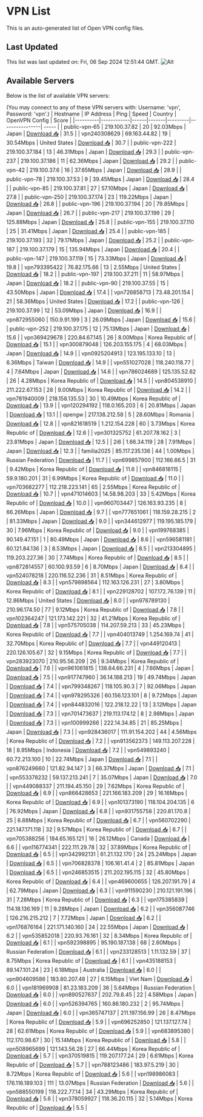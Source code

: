 # VPN List

This is an auto-generated list of Open VPN config files.

## Last Updated

This list was last updated on: Fri, 06 Sep 2024 12:51:44 GMT.
![Alt](https://repobeats.axiom.co/api/embed/186b98318ef1479477931607c1ad7d823f12451f.svg "Repobeats analytics image")

## Available Servers

Below is the list of available VPN servers:

(You may connect to any of these VPN servers with: Username: 'vpn', Password: 'vpn'.)
| Hostname | IP Address | Ping | Speed | Country | OpenVPN Config | Score |
|----------|------------|------|-------|---------|----------------| ----- |
| public-vpn-65 | 219.100.37.82 | 20 | 92.03Mbps | Japan | [Download 📥](./configs/server_0_JP.ovpn) | 31.5 |
| vpn240308629 | 69.163.44.82 | 19 | 30.54Mbps | United States | [Download 📥](./configs/server_1_US.ovpn) | 30.7 |
| public-vpn-222 | 219.100.37.184 | 13 | 46.31Mbps | Japan | [Download 📥](./configs/server_2_JP.ovpn) | 29.3 |
| public-vpn-237 | 219.100.37.186 | 11 | 62.36Mbps | Japan | [Download 📥](./configs/server_3_JP.ovpn) | 29.2 |
| public-vpn-42 | 219.100.37.6 | 16 | 37.65Mbps | Japan | [Download 📥](./configs/server_4_JP.ovpn) | 28.9 |
| public-vpn-78 | 219.100.37.53 | 9 | 39.45Mbps | Japan | [Download 📥](./configs/server_5_JP.ovpn) | 28.4 |
| public-vpn-85 | 219.100.37.81 | 27 | 57.10Mbps | Japan | [Download 📥](./configs/server_6_JP.ovpn) | 27.8 |
| public-vpn-250 | 219.100.37.174 | 23 | 119.22Mbps | Japan | [Download 📥](./configs/server_7_JP.ovpn) | 26.8 |
| public-vpn-196 | 219.100.37.194 | 20 | 79.85Mbps | Japan | [Download 📥](./configs/server_8_JP.ovpn) | 26.7 |
| public-vpn-217 | 219.100.37.199 | 29 | 125.88Mbps | Japan | [Download 📥](./configs/server_9_JP.ovpn) | 25.8 |
| public-vpn-155 | 219.100.37.110 | 25 | 31.41Mbps | Japan | [Download 📥](./configs/server_10_JP.ovpn) | 25.4 |
| public-vpn-185 | 219.100.37.193 | 32 | 79.17Mbps | Japan | [Download 📥](./configs/server_11_JP.ovpn) | 25.2 |
| public-vpn-187 | 219.100.37.179 | 15 | 135.94Mbps | Japan | [Download 📥](./configs/server_12_JP.ovpn) | 20.4 |
| public-vpn-147 | 219.100.37.119 | 15 | 73.33Mbps | Japan | [Download 📥](./configs/server_13_JP.ovpn) | 19.8 |
| vpn793395422 | 76.82.175.66 | 13 | 2.55Mbps | United States | [Download 📥](./configs/server_14_US.ovpn) | 18.2 |
| public-vpn-197 | 219.100.37.211 | 11 | 58.97Mbps | Japan | [Download 📥](./configs/server_15_JP.ovpn) | 18.2 |
| public-vpn-90 | 219.100.37.55 | 15 | 43.50Mbps | Japan | [Download 📥](./configs/server_16_JP.ovpn) | 17.4 |
| vpn726858713 | 73.48.201.154 | 21 | 58.36Mbps | United States | [Download 📥](./configs/server_17_US.ovpn) | 17.2 |
| public-vpn-126 | 219.100.37.99 | 12 | 53.09Mbps | Japan | [Download 📥](./configs/server_18_JP.ovpn) | 16.9 |
| vpn872955060 | 150.9.91.199 | 3 | 26.09Mbps | Japan | [Download 📥](./configs/server_19_JP.ovpn) | 15.6 |
| public-vpn-252 | 219.100.37.175 | 12 | 75.13Mbps | Japan | [Download 📥](./configs/server_20_JP.ovpn) | 15.6 |
| vpn369429678 | 220.84.67.145 | 26 | 8.00Mbps | Korea Republic of | [Download 📥](./configs/server_21_KR.ovpn) | 15.1 |
| vpn300879048 | 126.203.155.175 | 4 | 68.03Mbps | Japan | [Download 📥](./configs/server_22_JP.ovpn) | 14.9 |
| vpn0925204913 | 123.195.133.10 | 13 | 6.36Mbps | Taiwan | [Download 📥](./configs/server_23_TW.ovpn) | 14.9 |
| vpn551027028 | 118.240.118.77 | 4 | 7.64Mbps | Japan | [Download 📥](./configs/server_24_JP.ovpn) | 14.6 |
| vpn786024689 | 125.135.52.62 | 26 | 4.28Mbps | Korea Republic of | [Download 📥](./configs/server_25_KR.ovpn) | 14.5 |
| vpn804538910 | 211.222.67.153 | 28 | 9.00Mbps | Korea Republic of | [Download 📥](./configs/server_26_KR.ovpn) | 14.2 |
| vpn781940009 | 218.158.135.53 | 30 | 10.49Mbps | Korea Republic of | [Download 📥](./configs/server_27_KR.ovpn) | 13.9 |
| vpn120294192 | 118.0.165.203 | 6 | 20.81Mbps | Japan | [Download 📥](./configs/server_28_JP.ovpn) | 13.1 |
| opengw | 217.138.212.58 | 5 | 28.60Mbps | Romania | [Download 📥](./configs/server_29_RO.ovpn) | 12.8 |
| vpn821618519 | 1.212.154.228 | 60 | 3.73Mbps | Korea Republic of | [Download 📥](./configs/server_30_KR.ovpn) | 12.6 |
| vpn301325752 | 61.207.78.162 | 3 | 23.81Mbps | Japan | [Download 📥](./configs/server_31_JP.ovpn) | 12.5 |
| 2i6 | 1.66.34.119 | 28 | 7.91Mbps | Japan | [Download 📥](./configs/server_32_JP.ovpn) | 12.3 |
| familia2025 | 85.117.235.136 | 44 | 1.00Mbps | Russian Federation | [Download 📥](./configs/server_33_RU.ovpn) | 11.7 |
| vpn699857900 | 112.166.66.5 | 31 | 9.42Mbps | Korea Republic of | [Download 📥](./configs/server_34_KR.ovpn) | 11.6 |
| vpn846818115 | 59.9.180.201 | 31 | 6.99Mbps | Korea Republic of | [Download 📥](./configs/server_35_KR.ovpn) | 11.0 |
| vpn703682277 | 112.218.223.141 | 65 | 2.55Mbps | Korea Republic of | [Download 📥](./configs/server_36_KR.ovpn) | 10.7 |
| vpn471014603 | 14.58.98.203 | 33 | 5.42Mbps | Korea Republic of | [Download 📥](./configs/server_37_KR.ovpn) | 10.0 |
| vpn960703447 | 126.163.93.235 | 8 | 66.26Mbps | Japan | [Download 📥](./configs/server_38_JP.ovpn) | 9.7 |
| vpn777651061 | 118.159.28.215 | 2 | 81.33Mbps | Japan | [Download 📥](./configs/server_39_JP.ovpn) | 9.0 |
| vpn344612977 | 119.195.185.179 | 30 | 7.96Mbps | Korea Republic of | [Download 📥](./configs/server_40_KR.ovpn) | 9.0 |
| vpn199768385 | 90.149.47.151 | 1 | 80.49Mbps | Japan | [Download 📥](./configs/server_41_JP.ovpn) | 8.6 |
| vpn596581181 | 60.121.84.136 | 3 | 8.53Mbps | Japan | [Download 📥](./configs/server_42_JP.ovpn) | 8.5 |
| vpn213304895 | 119.203.227.36 | 30 | 7.74Mbps | Korea Republic of | [Download 📥](./configs/server_43_KR.ovpn) | 8.5 |
| vpn872814557 | 60.100.93.59 | 6 | 8.70Mbps | Japan | [Download 📥](./configs/server_44_JP.ovpn) | 8.4 |
| vpn524078218 | 220.116.52.236 | 31 | 8.51Mbps | Korea Republic of | [Download 📥](./configs/server_45_KR.ovpn) | 8.3 |
| vpn579898564 | 112.163.126.231 | 27 | 3.80Mbps | Korea Republic of | [Download 📥](./configs/server_46_KR.ovpn) | 8.1 |
| vpn229128702 | 107.172.76.139 | 11 | 12.86Mbps | United States | [Download 📥](./configs/server_47_US.ovpn) | 8.0 |
| vpn978789130 | 210.96.174.50 | 77 | 9.12Mbps | Korea Republic of | [Download 📥](./configs/server_48_KR.ovpn) | 7.8 |
| vpn102364247 | 121.173.142.221 | 32 | 41.21Mbps | Korea Republic of | [Download 📥](./configs/server_49_KR.ovpn) | 7.8 |
| vpn575705038 | 114.207.59.213 | 33 | 45.23Mbps | Korea Republic of | [Download 📥](./configs/server_50_KR.ovpn) | 7.7 |
| vpn404013749 | 1.254.169.74 | 41 | 32.70Mbps | Korea Republic of | [Download 📥](./configs/server_51_KR.ovpn) | 7.7 |
| vpn449120413 | 220.126.105.67 | 32 | 9.15Mbps | Korea Republic of | [Download 📥](./configs/server_52_KR.ovpn) | 7.7 |
| vpn283923070 | 210.95.56.209 | 26 | 9.34Mbps | Korea Republic of | [Download 📥](./configs/server_53_KR.ovpn) | 7.6 |
| vpn961061815 | 138.64.66.231 | 4 | 7.66Mbps | Japan | [Download 📥](./configs/server_54_JP.ovpn) | 7.5 |
| vpn917747960 | 36.14.188.213 | 19 | 49.74Mbps | Japan | [Download 📥](./configs/server_55_JP.ovpn) | 7.4 |
| vpn799348267 | 118.105.90.3 | 7 | 92.06Mbps | Japan | [Download 📥](./configs/server_56_JP.ovpn) | 7.4 |
| vpn978295326 | 60.156.123.101 | 8 | 9.72Mbps | Japan | [Download 📥](./configs/server_57_JP.ovpn) | 7.4 |
| vpn844832016 | 122.218.12.22 | 13 | 3.12Mbps | Japan | [Download 📥](./configs/server_58_JP.ovpn) | 7.3 |
| vpn701473637 | 219.113.174.12 | 8 | 2.98Mbps | Japan | [Download 📥](./configs/server_59_JP.ovpn) | 7.3 |
| vpn100999266 | 222.14.34.85 | 21 | 85.25Mbps | Japan | [Download 📥](./configs/server_60_JP.ovpn) | 7.3 |
| vpn928436017 | 111.91.154.202 | 44 | 4.56Mbps | Korea Republic of | [Download 📥](./configs/server_61_KR.ovpn) | 7.2 |
| vpn913562373 | 149.113.207.228 | 18 | 8.95Mbps | Indonesia | [Download 📥](./configs/server_62_ID.ovpn) | 7.2 |
| vpn549893240 | 60.72.213.100 | 10 | 22.74Mbps | Japan | [Download 📥](./configs/server_63_JP.ovpn) | 7.1 |
| vpn876249660 | 121.82.94.147 | 3 | 66.37Mbps | Japan | [Download 📥](./configs/server_64_JP.ovpn) | 7.1 |
| vpn553378232 | 59.137.213.241 | 7 | 35.07Mbps | Japan | [Download 📥](./configs/server_65_JP.ovpn) | 7.0 |
| vpn449088337 | 211.194.45.150 | 29 | 7.62Mbps | Korea Republic of | [Download 📥](./configs/server_66_KR.ovpn) | 6.9 |
| vpn866428653 | 221.166.183.209 | 29 | 16.16Mbps | Korea Republic of | [Download 📥](./configs/server_67_KR.ovpn) | 6.9 |
| vpn101373190 | 118.104.204.135 | 6 | 76.92Mbps | Japan | [Download 📥](./configs/server_68_JP.ovpn) | 6.8 |
| vpn931755758 | 220.81.170.8 | 25 | 6.88Mbps | Korea Republic of | [Download 📥](./configs/server_69_KR.ovpn) | 6.7 |
| vpn560702290 | 221.147.171.118 | 32 | 9.57Mbps | Korea Republic of | [Download 📥](./configs/server_70_KR.ovpn) | 6.7 |
| vpn705388256 | 184.65.165.121 | 16 | 26.12Mbps | Canada | [Download 📥](./configs/server_71_CA.ovpn) | 6.6 |
| vpn116774341 | 222.111.29.78 | 32 | 37.89Mbps | Korea Republic of | [Download 📥](./configs/server_72_KR.ovpn) | 6.5 |
| vpn342992131 | 61.21.132.170 | 24 | 25.24Mbps | Japan | [Download 📥](./configs/server_73_JP.ovpn) | 6.5 |
| vpn706828378 | 106.161.41.4 | 2 | 85.81Mbps | Japan | [Download 📥](./configs/server_74_JP.ovpn) | 6.5 |
| vpn246853515 | 211.202.195.115 | 32 | 45.80Mbps | Korea Republic of | [Download 📥](./configs/server_75_KR.ovpn) | 6.4 |
| vpn469600655 | 126.207.191.79 | 4 | 62.79Mbps | Japan | [Download 📥](./configs/server_76_JP.ovpn) | 6.3 |
| vpn911590230 | 210.121.191.196 | 31 | 7.28Mbps | Korea Republic of | [Download 📥](./configs/server_77_KR.ovpn) | 6.3 |
| vpn175385839 | 114.18.136.169 | 11 | 9.28Mbps | Japan | [Download 📥](./configs/server_78_JP.ovpn) | 6.2 |
| vpn356087746 | 126.216.215.212 | 7 | 7.72Mbps | Japan | [Download 📥](./configs/server_79_JP.ovpn) | 6.2 |
| vpn176876164 | 221.171.140.160 | 24 | 22.55Mbps | Japan | [Download 📥](./configs/server_80_JP.ovpn) | 6.2 |
| vpn535852018 | 220.93.76.161 | 32 | 8.34Mbps | Korea Republic of | [Download 📥](./configs/server_81_KR.ovpn) | 6.1 |
| vpn592398895 | 95.190.187.138 | 68 | 2.60Mbps | Russian Federation | [Download 📥](./configs/server_82_RU.ovpn) | 6.1 |
| vpn233128513 | 1.11.132.59 | 37 | 8.75Mbps | Korea Republic of | [Download 📥](./configs/server_83_KR.ovpn) | 6.1 |
| vpn435188153 | 89.147.101.24 | 23 | 6.18Mbps | Australia | [Download 📥](./configs/server_84_AU.ovpn) | 6.0 |
| vpn904609586 | 183.80.207.48 | 27 | 6.15Mbps | Viet Nam | [Download 📥](./configs/server_85_VN.ovpn) | 6.0 |
| vpn181969908 | 81.23.183.209 | 36 | 5.64Mbps | Russian Federation | [Download 📥](./configs/server_86_RU.ovpn) | 6.0 |
| vpn890527637 | 202.79.8.45 | 22 | 4.58Mbps | Japan | [Download 📥](./configs/server_87_JP.ovpn) | 6.0 |
| vpn526394765 | 160.86.180.232 | 2 | 95.74Mbps | Japan | [Download 📥](./configs/server_88_JP.ovpn) | 6.0 |
| vpn365747137 | 211.197.156.99 | 26 | 8.47Mbps | Korea Republic of | [Download 📥](./configs/server_89_KR.ovpn) | 5.9 |
| vpn696252850 | 121.137.127.74 | 28 | 62.61Mbps | Korea Republic of | [Download 📥](./configs/server_90_KR.ovpn) | 5.9 |
| vpn683895380 | 112.170.98.67 | 30 | 15.14Mbps | Korea Republic of | [Download 📥](./configs/server_91_KR.ovpn) | 5.8 |
| vpn508965699 | 121.143.56.28 | 27 | 66.44Mbps | Korea Republic of | [Download 📥](./configs/server_92_KR.ovpn) | 5.7 |
| vpn370519815 | 119.207.177.24 | 29 | 6.61Mbps | Korea Republic of | [Download 📥](./configs/server_93_KR.ovpn) | 5.7 |
| vpn788123486 | 183.97.5.219 | 30 | 8.72Mbps | Korea Republic of | [Download 📥](./configs/server_94_KR.ovpn) | 5.6 |
| vpn198986083 | 176.116.189.103 | 111 | 13.07Mbps | Russian Federation | [Download 📥](./configs/server_95_RU.ovpn) | 5.6 |
| vpn588550199 | 118.222.77.14 | 34 | 43.29Mbps | Korea Republic of | [Download 📥](./configs/server_96_KR.ovpn) | 5.6 |
| vpn378059927 | 118.36.20.115 | 32 | 5.14Mbps | Korea Republic of | [Download 📥](./configs/server_97_KR.ovpn) | 5.5 |
